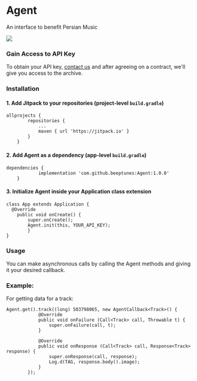 # Agent
An interface to benefit Persian Music

[![](https://jitpack.io/v/beeptunes/Agent.svg)](https://jitpack.io/#beeptunes/Agent)

### Gain Access to API Key 
To obtain your API key, [contact us](mailto:info@beeptunes.com) and after agreeing on a contract, we'll give you access to the archive.


### Installation

#### 1. Add Jitpack to your repositories (project-level `build.gradle`)
```
allprojects {
		repositories {
			...
			maven { url 'https://jitpack.io' }
		}
	}
```
#### 2. Add Agent as a dependency (app-level `build.gradle`)
```
dependencies {
	        implementation 'com.github.beeptunes:Agent:1.0.0'
	}
```
#### 3. Initialize Agent inside your Application class extension
```
class App extends Application {
  @Override
    public void onCreate() {
        super.onCreate();
        Agent.init(this, YOUR_API_KEY);
        }
}
```

### Usage

You can make asynchronous calls by calling the Agent methods and giving it your desired callback.

### Example:
For getting data for a track:

```
Agent.get().track((long) 503798065, new AgentCallback<Track>() {
            @Override
            public void onFailure (Call<Track> call, Throwable t) {
                super.onFailure(call, t);
            }

            @Override
            public void onResponse (Call<Track> call, Response<Track> response) {
                super.onResponse(call, response);
                Log.d(TAG, response.body().image);
            }
        });
```
